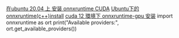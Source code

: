 [在ubuntu 20.04 上 安装 onnxruntime CUDA](https://blog.csdn.net/qq_42995327/article/details/121034487)
[Ubuntu下的onnxruntime(c++)install](https://blog.51cto.com/u_15699099/5649211)
[cuda 12 環境下 onnxruntime-gpu 安装](https://hackmd.io/@iii-gai/Byjrqrb00?utm_source=preview-mode&utm_medium=rec)
import onnxruntime as ort
print(\"Available providers:\", ort.get_available_providers())